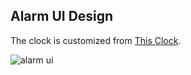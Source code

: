 
## Alarm UI Design
The clock is customized from [This Clock](https://github.com/NPKompleet/Clock).

![alarm ui](https://user-images.githubusercontent.com/26872974/69731088-75879900-1153-11ea-8b67-c1eb4121ffb3.gif)

